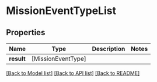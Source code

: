 # MissionEventTypeList

## Properties
Name | Type | Description | Notes
------------ | ------------- | ------------- | -------------
**result** | [MissionEventType] |  | 

[[Back to Model list]](../README.md#documentation-for-models) [[Back to API list]](../README.md#documentation-for-api-endpoints) [[Back to README]](../README.md)


